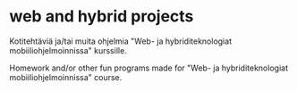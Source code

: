 # web and hybrid projects

Kotitehtäviä ja/tai muita ohjelmia "Web- ja hybriditeknologiat mobiiliohjelmoinnissa" kurssille.

Homework and/or other fun programs made for "Web- ja hybriditeknologiat mobiiliohjelmoinnissa" course.
